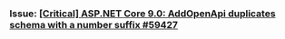 ### Issue: [[Critical] ASP.NET Core 9.0: AddOpenApi duplicates schema with a number suffix #59427](https://github.com/dotnet/aspnetcore/issues/59427)
